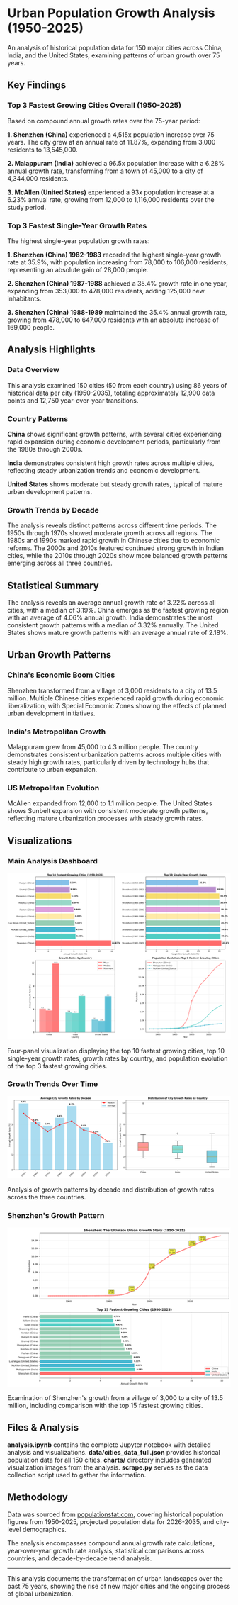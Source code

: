 # Urban Population Growth Analysis (1950-2025)

An analysis of historical population data for 150 major cities across China, India, and the United States, examining patterns of urban growth over 75 years.

## Key Findings

### Top 3 Fastest Growing Cities Overall (1950-2025)

Based on compound annual growth rates over the 75-year period:

**1. Shenzhen (China)** experienced a 4,515x population increase over 75 years. The city grew at an annual rate of 11.87%, expanding from 3,000 residents to 13,545,000.

**2. Malappuram (India)** achieved a 96.5x population increase with a 6.28% annual growth rate, transforming from a town of 45,000 to a city of 4,344,000 residents.

**3. McAllen (United States)** experienced a 93x population increase at a 6.23% annual rate, growing from 12,000 to 1,116,000 residents over the study period.

### Top 3 Fastest Single-Year Growth Rates

The highest single-year population growth rates:

**1. Shenzhen (China) 1982-1983** recorded the highest single-year growth rate at 35.9%, with population increasing from 78,000 to 106,000 residents, representing an absolute gain of 28,000 people.

**2. Shenzhen (China) 1987-1988** achieved a 35.4% growth rate in one year, expanding from 353,000 to 478,000 residents, adding 125,000 new inhabitants.

**3. Shenzhen (China) 1988-1989** maintained the 35.4% annual growth rate, growing from 478,000 to 647,000 residents with an absolute increase of 169,000 people.

## Analysis Highlights

### Data Overview
This analysis examined 150 cities (50 from each country) using 86 years of historical data per city (1950-2035), totaling approximately 12,900 data points and 12,750 year-over-year transitions.

### Country Patterns

**China** shows significant growth patterns, with several cities experiencing rapid expansion during economic development periods, particularly from the 1980s through 2000s.

**India** demonstrates consistent high growth rates across multiple cities, reflecting steady urbanization trends and economic development.

**United States** shows moderate but steady growth rates, typical of mature urban development patterns.

### Growth Trends by Decade
The analysis reveals distinct patterns across different time periods. The 1950s through 1970s showed moderate growth across all regions. The 1980s and 1990s marked rapid growth in Chinese cities due to economic reforms. The 2000s and 2010s featured continued strong growth in Indian cities, while the 2010s through 2020s show more balanced growth patterns emerging across all three countries.

## Statistical Summary

The analysis reveals an average annual growth rate of 3.22% across all cities, with a median of 3.19%. China emerges as the fastest growing region with an average of 4.06% annual growth. India demonstrates the most consistent growth patterns with a median of 3.32% annually. The United States shows mature growth patterns with an average annual rate of 2.18%.

## Urban Growth Patterns

### China's Economic Boom Cities
Shenzhen transformed from a village of 3,000 residents to a city of 13.5 million. Multiple Chinese cities experienced rapid growth during economic liberalization, with Special Economic Zones showing the effects of planned urban development initiatives.

### India's Metropolitan Growth
Malappuram grew from 45,000 to 4.3 million people. The country demonstrates consistent urbanization patterns across multiple cities with steady high growth rates, particularly driven by technology hubs that contribute to urban expansion.

### US Metropolitan Evolution
McAllen expanded from 12,000 to 1.1 million people. The United States shows Sunbelt expansion with consistent moderate growth patterns, reflecting mature urbanization processes with steady growth rates.

## Visualizations

### Main Analysis Dashboard
![Main Analysis Dashboard](charts/main_analysis_dashboard.png)

Four-panel visualization displaying the top 10 fastest growing cities, top 10 single-year growth rates, growth rates by country, and population evolution of the top 3 fastest growing cities.

### Growth Trends Over Time
![Decade and Country Analysis](charts/decade_and_country_analysis.png)

Analysis of growth patterns by decade and distribution of growth rates across the three countries.

### Shenzhen's Growth Pattern
![Shenzhen Story and Top Cities](charts/shenzhen_story_and_top_cities.png)

Examination of Shenzhen's growth from a village of 3,000 to a city of 13.5 million, including comparison with the top 15 fastest growing cities.

## Files & Analysis

**analysis.ipynb** contains the complete Jupyter notebook with detailed analysis and visualizations. **data/cities_data_full.json** provides historical population data for all 150 cities. **charts/** directory includes generated visualization images from the analysis. **scrape.py** serves as the data collection script used to gather the information.

## Methodology

Data was sourced from [populationstat.com](https://populationstat.com), covering historical population figures from 1950-2025, projected population data for 2026-2035, and city-level demographics.

The analysis encompasses compound annual growth rate calculations, year-over-year growth rate analysis, statistical comparisons across countries, and decade-by-decade trend analysis.

---

This analysis documents the transformation of urban landscapes over the past 75 years, showing the rise of new major cities and the ongoing process of global urbanization.

